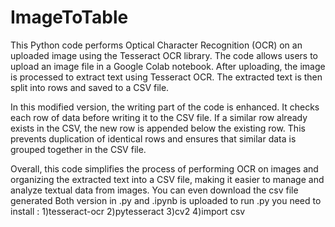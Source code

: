 # ImageToTable
This Python code performs Optical Character Recognition (OCR) on an uploaded image using the Tesseract OCR library. The code allows users to upload an image file in a Google Colab notebook. After uploading, the image is processed to extract text using Tesseract OCR. The extracted text is then split into rows and saved to a CSV file.

In this modified version, the writing part of the code is enhanced. It checks each row of data before writing it to the CSV file. If a similar row already exists in the CSV, the new row is appended below the existing row. This prevents duplication of identical rows and ensures that similar data is grouped together in the CSV file.

Overall, this code simplifies the process of performing OCR on images and organizing the extracted text into a CSV file, making it easier to manage and analyze textual data from images.
You can even download the csv file generated
Both version in .py and .ipynb is uploaded to run .py you need to install :
1)tesseract-ocr
2)pytesseract
3)cv2
4)import csv
